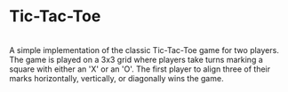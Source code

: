 # Tic-Tac-Toe
<br>
A simple implementation of the classic Tic-Tac-Toe game for two players. The game is played on a 3x3 grid where players take turns marking a square with either an 'X' or an 'O'. The first player to align three of their marks horizontally, vertically, or diagonally wins the game.
